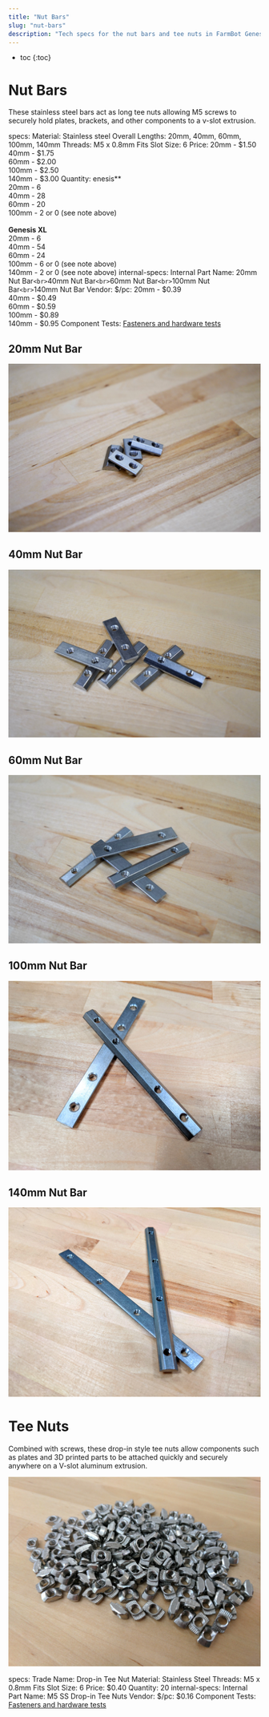 ```yaml
---
title: "Nut Bars"
slug: "nut-bars"
description: "Tech specs for the nut bars and tee nuts in FarmBot Genesis. Visit [our shop](http://shop.farm.bot) to purchase parts."
---
```


* toc
{:toc}


# Nut Bars

These stainless steel bars act as long tee nuts allowing M5 screws to securely hold plates, brackets, and other components to a v-slot extrusion.

specs:
  Material: Stainless steel
  Overall Lengths: 20mm, 40mm, 60mm, 100mm, 140mm
  Threads: M5 x 0.8mm
  Fits Slot Size: 6
  Price: 20mm - $1.50<br>40mm - $1.75<br>60mm - $2.00<br>100mm - $2.50<br>140mm - $3.00
  Quantity: enesis**<br>20mm - 6<br>40mm - 28<br>60mm - 20<br>100mm - 2 or 0 (see note above)<br><br>**Genesis XL**<br>20mm - 6<br>40mm - 54<br>60mm - 24<br>100mm - 6 or 0 (see note above)<br>140mm - 2 or 0 (see note above)
internal-specs:
  Internal Part Name: 20mm Nut Bar`<br>`40mm Nut Bar`<br>`60mm Nut Bar`<br>`100mm Nut Bar`<br>`140mm Nut Bar
  Vendor: 
  $/pc: 20mm - $0.39<br>40mm - $0.49<br>60mm - $0.59<br>100mm - $0.89<br>140mm - $0.95
  Component Tests: [Fasteners and hardware tests](../fasteners-and-hardware.md#component-tests)

## 20mm Nut Bar

![20mm nut bar](_images/20mm_nut_bar.jpeg)

## 40mm Nut Bar

![40mm nut bar](_images/40mm_nut_bar.jpeg)

## 60mm Nut Bar

![60mm nut bars](_images/60mm_nut_bars.jpeg)

## 100mm Nut Bar

![100mm nut bar](_images/100mm_nut_bar.jpg)

## 140mm Nut Bar

![140mm nut bar](_images/140mm_nut_bar.jpg)

# Tee Nuts

Combined with screws, these drop-in style tee nuts allow components such as plates and 3D printed parts to be attached quickly and securely anywhere on a V-slot aluminum extrusion.

![tee nuts](_images/tee_nuts.jpg)

specs:
  Trade Name: Drop-in Tee Nut
  Material: Stainless Steel
  Threads: M5 x 0.8mm
  Fits Slot Size: 6
  Price: $0.40
  Quantity: 20
internal-specs:
  Internal Part Name: M5 SS Drop-in Tee Nuts
  Vendor: 
  $/pc: $0.16
  Component Tests: [Fasteners and hardware tests](../fasteners-and-hardware.md#component-tests)